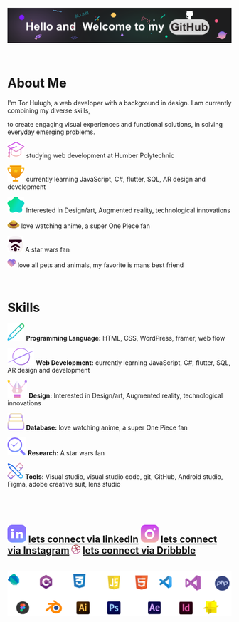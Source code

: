 ![Hello and welcome to my github](/md-a/mk-header.svg)

![](/md-a/empty-img.png)

# About Me
I'm Tor Hulugh, a web developer with a background in design. I am currently combining my diverse skills, 
  
  to create engaging 
visual experiences and functional solutions, in solving everyday emerging problems.

![](/md-a/sstudy.svg) studying web development at Humber Polytechnic

![](/md-a/goal-icn.svg) currently learning JavaScript, C#, flutter, SQL, AR design and development

![](/md-a/star.svg)  Interested in Design/art, Augmented reality, technological innovations

![](/md-a/straw-hart.png)  love watching anime,  a super One Piece fan

![](/md-a/starwars.svg)  A star wars fan

![](/md-a/love.png)  love all pets and animals, my favorite is mans best friend

![](/md-a/empty-img.png)



# Skills

![](/md-a/write.svg) **Programming Language:** HTML, CSS, WordPress, framer, web flow

![](/md-a/world.svg) **Web Development:** currently learning JavaScript, C#, flutter, SQL, AR design and development

![](/md-a/design-%20icon.svg)  **Design:** Interested in Design/art, Augmented reality, technological innovations

![](/md-a/data.svg)  **Database:** love watching anime,  a super One Piece fan

![](/md-a/research.svg)  **Research:** A star wars fan

![](/md-a/tools.svg) **Tools:** Visual studio, visual studio code, git, GitHub, Android studio, Figma, adobe creative suit, lens studio

![](/md-a/empty-img.png)
---
![](/md-a/in.svg) [lets connect via linkedIn](https://www.linkedin.com/in/tor-hulugh-88aa87201/)
![](/md-a/ig.svg) [lets connect via Instagram](https://www.instagram.com/torhulugh/)
![](/md-a/Dribbble-icon.png) [lets connect via Dribbble](https://dribbble.com/torhulugh)
---
![](/md-a/empty-img.png)
![](/md-a/logos.svg)
